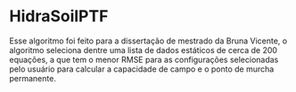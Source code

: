 # HidraSoilPTF 
Esse algoritmo foi feito para a dissertação de mestrado da Bruna Vicente, o algoritmo seleciona dentre uma lista de dados estáticos de cerca de 200 equações, a que tem o menor RMSE para as configurações selecionadas pelo usuário para calcular a capacidade de campo e o ponto de murcha permanente.
